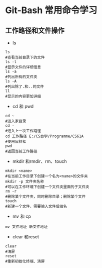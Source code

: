 # Git-Bash  常用命令学习

## 工作路径和文件操作

- ls

```Linux
ls
#查看当前目录下的文件
ls -l
#显示文件的详细信息
ls -a
#列出所有的文件夹
ls -A
#列出除了.和..的文件
ll
#显示的内容更加详细
```

- cd 和 pwd

```Linux
cd ~
#进入家目录
cd -
#进入上一次工作路径
cd 工作路径 E:/CS自学/Programme/CS61A
#使用反斜杠
pwd
#返回当前工作路径
```

- mkdir 和rmdir、rm、touch

```Linux
mkdir <name>
#在当前工作目录下创建一个名为<name>的文件夹
mkdir -p 文件夹名称
#可以在工作环境下创建一个文件夹里面的子文件夹
rm -r
#删除某个文件夹，同时删除目录；删除某个文件
touch 
#新建一个文件，需要输入文件后缀名
```

- mv 和 cp

```Linux
mv 文件地址 新文件地址

```

- clear 和reset

```Linux
clear
#清屏
reset
#重新初始化终端、清屏
```

